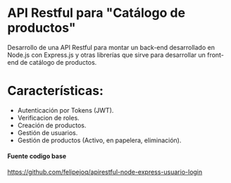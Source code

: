 # API Restful para "Catálogo de productos"
Desarrollo de una API Restful para montar un back-end desarrollado en Node.js con Express.js y otras librerías que sirve para desarrollar un front-end de catálogo de productos.

# Características:
- Autenticación por Tokens (JWT).
- Verificacion de roles.
- Creación de productos.
- Gestión de usuarios.
- Gestión de productos (Activo, en papelera, eliminación).

#### Fuente codigo base
https://github.com/felipejoq/apirestful-node-express-usuario-login
